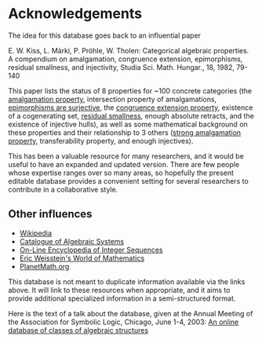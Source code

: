 # Acknowledgements

The idea for this database goes back to an influential paper 

E. W. Kiss, L. Márki, P. Pröhle, W. Tholen:
Categorical algebraic properties. A compendium on amalgamation, congruence extension, epimorphisms, residual smallness, and injectivity, Studia Sci. Math. Hungar., 18, 1982, 79-140

This paper lists the status of 8 properties for ~100 concrete categories (the [amalgamation property](amalgamation_property.md), intersection property of amalgamations, [epimorphisms are surjective](epimorphisms_are_surjective.md), 
the [congruence extension property](congruence_extension_property.md), existence of a cogenerating set, [residual smallness](residual_size.md), enough absolute retracts, 
and the existence of injective hulls), as well as some mathematical background
on these properties and their relationship to 3 others ([strong amalgamation property](strong_amalgamation_property.md), transferability property, and enough injectives).

This has been a valuable resource for many researchers, and it would be useful to have an expanded and updated version. There are few people whose expertise ranges over so many areas, so hopefully the present editable database provides a convenient setting for several researchers to contribute in a collaborative style.

## Other influences

* [Wikipedia](http://www.wikipedia.org/)
* [Catalogue of Algebraic Systems](http://web.archive.org/web/20060105062211/http://www.math.usf.edu/~eclark/algctlg/)
* [On-Line Encyclopedia of Integer Sequences](http://oeis.org)
* [Eric Weisstein's World of Mathematics](http://mathworld.wolfram.com/)
* [PlanetMath.org](http://planetmath.org/)

This database is not meant to duplicate information available via the
links above. It will link to these resources when appropriate, and
it aims to provide additional specialized information in a
semi-structured format.

Here is the text of a talk about the database, given at the Annual Meeting of the Association for Symbolic Logic, Chicago, June 1-4, 2003:
[An online database of classes of algebraic structures](https://math.chapman.edu/~jipsen/talks/Ord03/talk20030220slides.pdf)
